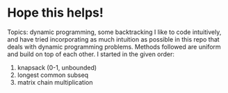 # Hope this helps!
Topics: dynamic programming, some backtracking
I like to code intuitively, and have tried incorporating as much intuition as possible in this repo that deals with dynamic programming problems. Methods followed are uniform and build on top of each other. 
I started in the given order:
1. knapsack (0-1, unbounded)
2. longest common subseq
3. matrix chain multiplication
